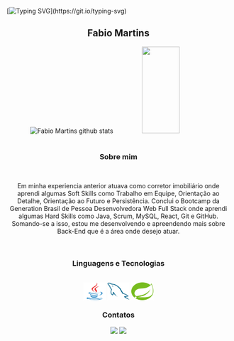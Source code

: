 [![Typing SVG](https://readme-typing-svg.herokuapp.com/?color=4682B4&size=35&center=true&vCenter=true&width=1000&lines=Bem+Vindo+ao+Meu+GitHub!)](https://git.io/typing-svg)

<h2 align="center">Fabio Martins</h2>

<div align="center">
  <img width="49%" height="195px" src="https://github-readme-stats.vercel.app/api?username=martinsdfabio&show_icons=true&count_private=true&hide_border=true&theme=github_dark" alt="Fabio Martins github stats" /> 
  <img width="41%" height="195px" src="https://github-readme-stats.vercel.app/api/top-langs/?username=martinsdfabio&layout=compact&hide_border=true&theme=github_dark" />
</div>

<br>
<h3 align="center">Sobre mim</h3>
</br>
<p align="center">Em minha experiencia anterior atuava como corretor imobiliário onde aprendi algumas Soft Skills como Trabalho em Equipe, Orientação ao Detalhe, Orientação ao Futuro e Persistência.
Conclui o Bootcamp da Generation Brasil de Pessoa Desenvolvedora Web Full Stack onde aprendi algumas Hard Skills como Java, Scrum, MySQL, React, Git e GitHub. Somando-se a isso, estou me desenvolvendo e apreendendo mais sobre Back-End que é a área onde desejo atuar.</p>

<br>
<h3 align="center"> Linguagens e Tecnologias </h3>
<div align="center" style="display: inline_block"><br>
  <img align="center" alt="Fabio-Java" height="40" width="50" src="https://raw.githubusercontent.com/devicons/devicon/master/icons/java/java-original.svg">
  <img align="center" alt="Fabio-MYSQL" height="40" width="50" src="https://raw.githubusercontent.com/devicons/devicon/master/icons/mysql/mysql-original.svg">
  <img align="center" alt="Fabio-SPRING" height="40" width="50" src="https://raw.githubusercontent.com/devicons/devicon/master/icons/spring/spring-original.svg">
  </br>
  
  <h3 align="center"> Contatos </h3>
<div align="center">
  <a href = "mailto:fabio.martins04@outlook.com"><img src="https://img.shields.io/badge/-Outlook-%230077B5?style=for-the-badge&logo=gmail&logoColor=white" target="_blank"></a>
  <a href="https://www.linkedin.com/in/martinsdfabio" target="_blank"><img src="https://img.shields.io/badge/-LinkedIn-%230077B5?style=for-the-badge&logo=linkedin&logoColor=white" target="_blank">
</a>
</div>
